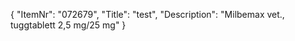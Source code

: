 {
  "ItemNr": "072679",
  "Title": "test",
  "Description": "Milbemax vet., tuggtablett 2,5 mg/25 mg"
}